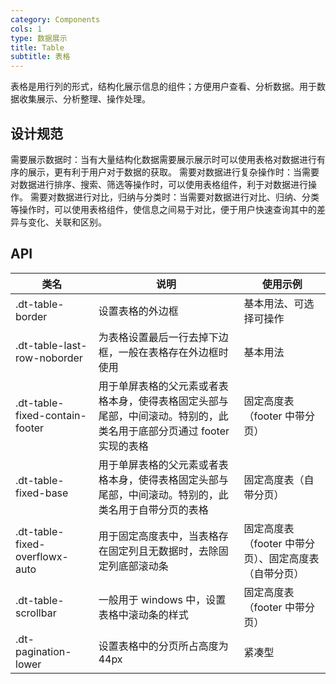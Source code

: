 ```yaml
---
category: Components
cols: 1
type: 数据展示
title: Table
subtitle: 表格
---
```


表格是用行列的形式，结构化展示信息的组件；方便用户查看、分析数据。用于数据收集展示、分析整理、操作处理。

## 设计规范

需要展示数据时：当有大量结构化数据需要展示展示时可以使用表格对数据进行有序的展示，更有利于用户对于数据的获取。
需要对数据进行复杂操作时：当需要对数据进行排序、搜索、筛选等操作时，可以使用表格组件，利于对数据进行操作。
需要对数据进行对比，归纳与分类时：当需要对数据进行对比、归纳、分类等操作时，可以使用表格组件，使信息之间易于对比，便于用户快速查询其中的差异与变化、关联和区别。

## API

|类名  |说明  |使用示例  |
|---------|---------|---------|
|.dt-table-border  | 设置表格的外边框  | 基本用法、可选择可操作 |
|.dt-table-last-row-noborder  | 为表格设置最后一行去掉下边框，一般在表格存在外边框时使用  | 基本用法 |
|.dt-table-fixed-contain-footer  | 用于单屏表格的父元素或者表格本身，使得表格固定头部与尾部，中间滚动。特别的，此类名用于底部分页通过 footer 实现的表格   | 固定高度表（footer 中带分页）   |
|.dt-table-fixed-base  | 用于单屏表格的父元素或者表格本身，使得表格固定头部与尾部，中间滚动。特别的，此类名用于自带分页的表格  | 固定高度表（自带分页）   |
|.dt-table-fixed-overflowx-auto  | 用于固定高度表中，当表格存在固定列且无数据时，去除固定列底部滚动条  | 固定高度表（footer 中带分页）、固定高度表（自带分页）   |
|.dt-table-scrollbar  | 一般用于 windows 中，设置表格中滚动条的样式  | 固定高度表（footer 中带分页）   |
|.dt-pagination-lower  | 设置表格中的分页所占高度为 44px  | 紧凑型 |
